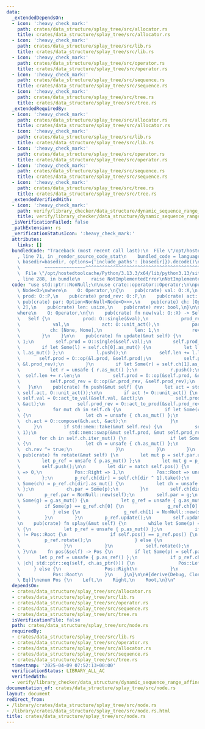 ```yaml
---
data:
  _extendedDependsOn:
  - icon: ':heavy_check_mark:'
    path: crates/data_structure/splay_tree/src/allocator.rs
    title: crates/data_structure/splay_tree/src/allocator.rs
  - icon: ':heavy_check_mark:'
    path: crates/data_structure/splay_tree/src/lib.rs
    title: crates/data_structure/splay_tree/src/lib.rs
  - icon: ':heavy_check_mark:'
    path: crates/data_structure/splay_tree/src/operator.rs
    title: crates/data_structure/splay_tree/src/operator.rs
  - icon: ':heavy_check_mark:'
    path: crates/data_structure/splay_tree/src/sequence.rs
    title: crates/data_structure/splay_tree/src/sequence.rs
  - icon: ':heavy_check_mark:'
    path: crates/data_structure/splay_tree/src/tree.rs
    title: crates/data_structure/splay_tree/src/tree.rs
  _extendedRequiredBy:
  - icon: ':heavy_check_mark:'
    path: crates/data_structure/splay_tree/src/allocator.rs
    title: crates/data_structure/splay_tree/src/allocator.rs
  - icon: ':heavy_check_mark:'
    path: crates/data_structure/splay_tree/src/lib.rs
    title: crates/data_structure/splay_tree/src/lib.rs
  - icon: ':heavy_check_mark:'
    path: crates/data_structure/splay_tree/src/operator.rs
    title: crates/data_structure/splay_tree/src/operator.rs
  - icon: ':heavy_check_mark:'
    path: crates/data_structure/splay_tree/src/sequence.rs
    title: crates/data_structure/splay_tree/src/sequence.rs
  - icon: ':heavy_check_mark:'
    path: crates/data_structure/splay_tree/src/tree.rs
    title: crates/data_structure/splay_tree/src/tree.rs
  _extendedVerifiedWith:
  - icon: ':heavy_check_mark:'
    path: verify/library_checker/data_structure/dynamic_sequence_range_affine_range_sum/src/main.rs
    title: verify/library_checker/data_structure/dynamic_sequence_range_affine_range_sum/src/main.rs
  _isVerificationFailed: false
  _pathExtension: rs
  _verificationStatusIcon: ':heavy_check_mark:'
  attributes:
    links: []
  bundledCode: "Traceback (most recent call last):\n  File \"/opt/hostedtoolcache/Python/3.13.3/x64/lib/python3.13/site-packages/onlinejudge_verify/documentation/build.py\"\
    , line 71, in _render_source_code_stat\n    bundled_code = language.bundle(stat.path,\
    \ basedir=basedir, options={'include_paths': [basedir]}).decode()\n          \
    \         ~~~~~~~~~~~~~~~^^^^^^^^^^^^^^^^^^^^^^^^^^^^^^^^^^^^^^^^^^^^^^^^^^^^^^^^^^^^^^^^^^\n\
    \  File \"/opt/hostedtoolcache/Python/3.13.3/x64/lib/python3.13/site-packages/onlinejudge_verify/languages/rust.py\"\
    , line 288, in bundle\n    raise NotImplementedError\nNotImplementedError\n"
  code: "use std::ptr::NonNull;\n\nuse crate::operator::Operator;\n\npub(crate) struct\
    \ Node<O>\nwhere\n    O: Operator,\n{\n    pub(crate) val: O::X,\n    pub(crate)\
    \ prod: O::P,\n    pub(crate) prod_rev: O::P,\n    pub(crate) act: O::F,\n   \
    \ pub(crate) par: Option<NonNull<Node<O>>>,\n    pub(crate) ch: [Option<NonNull<Node<O>>>;\
    \ 2],\n    pub(crate) len: usize,\n    pub(crate) rev: bool,\n}\n\nimpl<O> Node<O>\n\
    where\n    O: Operator,\n{\n    pub(crate) fn new(val: O::X) -> Self {\n     \
    \   Self {\n            prod: O::single(&val),\n            prod_rev: O::single(&val),\n\
    \            val,\n            act: O::unit_act(),\n            par: None,\n \
    \           ch: [None, None],\n            len: 1,\n            rev: false,\n\
    \        }\n    }\n\n    pub(crate) fn update(&mut self) {\n        self.len =\
    \ 1;\n        self.prod = O::single(&self.val);\n        self.prod_rev = O::single(&self.val);\n\
    \        if let Some(l) = self.ch[0].as_mut() {\n            let l = unsafe {\
    \ l.as_mut() };\n            l.push();\n            self.len += l.len;\n     \
    \       self.prod = O::op(&l.prod, &self.prod);\n            self.prod_rev = O::op(&self.prod_rev,\
    \ &l.prod_rev);\n        }\n        if let Some(r) = self.ch[1].as_mut() {\n \
    \           let r = unsafe { r.as_mut() };\n            r.push();\n          \
    \  self.len += r.len;\n            self.prod = O::op(&self.prod, &r.prod);\n \
    \           self.prod_rev = O::op(&r.prod_rev, &self.prod_rev);\n        }\n \
    \   }\n\n    pub(crate) fn push(&mut self) {\n        let act = std::mem::replace(&mut\
    \ self.act, O::unit_act());\n\n        if act != O::unit_act() {\n           \
    \ self.val = O::act_to_val(&self.val, &act);\n            self.prod = O::act_to_prod(&self.prod,\
    \ &act);\n            self.prod_rev = O::act_to_prod(&self.prod_rev, &act);\n\
    \            for mut ch in self.ch {\n                if let Some(ch) = ch.as_mut()\
    \ {\n                    let ch = unsafe { ch.as_mut() };\n                  \
    \  ch.act = O::compose(&ch.act, &act);\n                }\n            }\n   \
    \     }\n        if std::mem::take(&mut self.rev) {\n            self.ch.swap(0,\
    \ 1);\n            std::mem::swap(&mut self.prod, &mut self.prod_rev);\n     \
    \       for ch in self.ch.iter_mut() {\n                if let Some(ch) = ch.as_mut()\
    \ {\n                    let ch = unsafe { ch.as_mut() };\n                  \
    \  ch.rev ^= true;\n                }\n            }\n        }\n    }\n\n   \
    \ pub(crate) fn rotate(&mut self) {\n        let mut p = self.par.unwrap();\n\
    \        let p_ref = unsafe { p.as_mut() };\n        let mut g = p_ref.par;\n\
    \        self.push();\n\n        let dir = match self.pos() {\n            Pos::Left\
    \ => 0,\n            Pos::Right => 1,\n            Pos::Root => unreachable!(),\n\
    \        };\n        p_ref.ch[dir] = self.ch[dir ^ 1].take();\n        if let\
    \ Some(ch) = p_ref.ch[dir].as_mut() {\n            let ch = unsafe { ch.as_mut()\
    \ };\n            ch.par = Some(p);\n        }\n        self.ch[dir ^ 1] = Some(p);\n\
    \n        p_ref.par = NonNull::new(self);\n        self.par = g;\n        if let\
    \ Some(g) = g.as_mut() {\n            let g_ref = unsafe { g.as_mut() };\n   \
    \         if Some(p) == g_ref.ch[0] {\n                g_ref.ch[0] = NonNull::new(self);\n\
    \            } else {\n                g_ref.ch[1] = NonNull::new(self);\n   \
    \         }\n        }\n        p_ref.update();\n        self.update();\n    }\n\
    \n    pub(crate) fn splay(&mut self) {\n        while let Some(p) = self.par.as_mut()\
    \ {\n            let p_ref = unsafe { p.as_mut() };\n            if p_ref.pos()\
    \ != Pos::Root {\n                if self.pos() == p_ref.pos() {\n           \
    \         p_ref.rotate();\n                } else {\n                    self.rotate();\n\
    \                }\n            }\n            self.rotate();\n        }\n   \
    \ }\n\n    fn pos(&self) -> Pos {\n        if let Some(p) = self.par {\n     \
    \       let p_ref = unsafe { p.as_ref() };\n            if p_ref.ch[0].map_or(false,\
    \ |ch| std::ptr::eq(self, ch.as_ptr())) {\n                Pos::Left\n       \
    \     } else {\n                Pos::Right\n            }\n        } else {\n\
    \            Pos::Root\n        }\n    }\n}\n\n#[derive(Debug, Clone, Copy, PartialEq,\
    \ Eq)]\nenum Pos {\n    Left,\n    Right,\n    Root,\n}\n"
  dependsOn:
  - crates/data_structure/splay_tree/src/allocator.rs
  - crates/data_structure/splay_tree/src/lib.rs
  - crates/data_structure/splay_tree/src/operator.rs
  - crates/data_structure/splay_tree/src/sequence.rs
  - crates/data_structure/splay_tree/src/tree.rs
  isVerificationFile: false
  path: crates/data_structure/splay_tree/src/node.rs
  requiredBy:
  - crates/data_structure/splay_tree/src/lib.rs
  - crates/data_structure/splay_tree/src/operator.rs
  - crates/data_structure/splay_tree/src/allocator.rs
  - crates/data_structure/splay_tree/src/sequence.rs
  - crates/data_structure/splay_tree/src/tree.rs
  timestamp: '2025-04-09 07:52:13+00:00'
  verificationStatus: LIBRARY_ALL_AC
  verifiedWith:
  - verify/library_checker/data_structure/dynamic_sequence_range_affine_range_sum/src/main.rs
documentation_of: crates/data_structure/splay_tree/src/node.rs
layout: document
redirect_from:
- /library/crates/data_structure/splay_tree/src/node.rs
- /library/crates/data_structure/splay_tree/src/node.rs.html
title: crates/data_structure/splay_tree/src/node.rs
---
```

